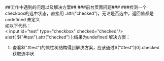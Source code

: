 ##工作中遇到的问题以及解决方案##
###前台页面问题###
###检测一个checkbox的选中状态，直接用 .attr("checked")，无论是否选中，返回值都是 undefined 未定义   
如以下代码：  
	<
input  id="test" type="checkbox" 	checked="checked"/>  
alert(  $("#test").attr("checked")   );结果为undefined
解决方案：
  
1. 查看$("#test")的属性树结构得到解决方案，应该通过$("#test")[0].checked获取选中状
